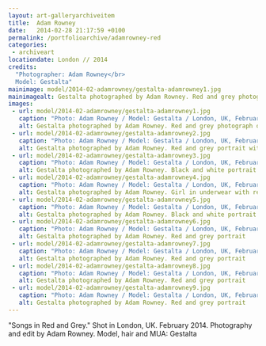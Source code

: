 ```yaml
---
layout: art-galleryarchiveitem
title:  Adam Rowney
date:   2014-02-28 21:17:59 +0100
permalink: /portfolioarchive/adamrowney-red
categories:
 - archiveart
locationdate: London // 2014
credits:
  "Photographer: Adam Rowney</br>
  Model: Gestalta"
mainimage: model/2014-02-adamrowney/gestalta-adamrowney1.jpg
mainimagealt: Gestalta photographed by Adam Rowney. Red and grey photograph of a girl with long hair
images:
 - url: model/2014-02-adamrowney/gestalta-adamrowney1.jpg
   caption: "Photo: Adam Rowney / Model: Gestalta / London, UK, February 2014"
   alt: Gestalta photographed by Adam Rowney. Red and grey photograph of a girl with long hair
 - url: model/2014-02-adamrowney/gestalta-adamrowney2.jpg
   caption: "Photo: Adam Rowney / Model: Gestalta / London, UK, February 2014"
   alt: Gestalta photographed by Adam Rowney. Red and grey portrait with geometric jewelry and makeup
 - url: model/2014-02-adamrowney/gestalta-adamrowney3.jpg
   caption: "Photo: Adam Rowney / Model: Gestalta / London, UK, February 2014"
   alt: Gestalta photographed by Adam Rowney. Black and white portrait with red halo
 - url: model/2014-02-adamrowney/gestalta-adamrowney4.jpg
   caption: "Photo: Adam Rowney / Model: Gestalta / London, UK, February 2014"
   alt: Gestalta photographed by Adam Rowney. Girl in underwear with red halo
 - url: model/2014-02-adamrowney/gestalta-adamrowney5.jpg
   caption: "Photo: Adam Rowney / Model: Gestalta / London, UK, February 2014"
   alt: Gestalta photographed by Adam Rowney. Black and white portrait with red halo and religious jewelry
 - url: model/2014-02-adamrowney/gestalta-adamrowney6.jpg
   caption: "Photo: Adam Rowney / Model: Gestalta / London, UK, February 2014"
   alt: Gestalta photographed by Adam Rowney. Red and grey portrait
 - url: model/2014-02-adamrowney/gestalta-adamrowney7.jpg
   caption: "Photo: Adam Rowney / Model: Gestalta / London, UK, February 2014"
   alt: Gestalta photographed by Adam Rowney. Red and grey portrait
 - url: model/2014-02-adamrowney/gestalta-adamrowney8.jpg
   caption: "Photo: Adam Rowney / Model: Gestalta / London, UK, February 2014"
   alt: Gestalta photographed by Adam Rowney. Red and grey portrait
 - url: model/2014-02-adamrowney/gestalta-adamrowney9.jpg
   caption: "Photo: Adam Rowney / Model: Gestalta / London, UK, February 2014"
   alt: Gestalta photographed by Adam Rowney. Red and grey portrait
---
```


"Songs in Red and Grey."
Shot in London, UK. February 2014.
Photography and edit by Adam Rowney. Model, hair and MUA: Gestalta
